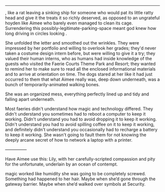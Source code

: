 

-------------

, like a rat leaving a sinking ship for someone who would pat its little ratty head and give it the treats it so richly deserved, as opposed to an ungrateful hoyden like Aimee who barely even managed to clean its cage. Surrendering this possibly-legitimate-parking-space meant god knew how long driving in circles looking .

She unfolded the letter and smoothed out the wrinkles. They were impressed by her portfolio and willing to overlook her grades; they'd never taken a costume design intern before, but were willing to give it a try; they valued their human interns, who as humans had inside knowledge of the guests who visited the Faerie Courts Theme Park and Resort; they wanted to remind her to make sure to read all the enclosed informational materials and to arrive at orientation on time. 
The dogs stared at her like it had just occurred to them that what Aimee really was, deep down underneath, was a bunch of temporarily-animated walking bones. 


She was an organized mess, everything perfectly lined up and tidy and falling apart underneath. 

Most faeries didn't understand how magic and technology differed. They didn't understand you sometimes had to reboot a computer to keep it working. Didn't understand you had to avoid dropping it to keep it working. Didn't understand you had to avoid spilling coffee on it to keep it working, and definitely didn't understand you occasionally had to recharge a battery to keep it working. She wasn't going to fault them for not knowing the deeply arcane secret of how to network a laptop with a printer. 


—————

Have Aimee use this: Lily, with her carefully-scripted compassion and pity for the unfortunate, underlain by an ocean of contempt. 

magic worked like humidity she was going to be completely screwed.  Something had happened to her hair. Maybe when she’d gone through the gateway barrier. Maybe when she’d walked over symbols at Security. 
